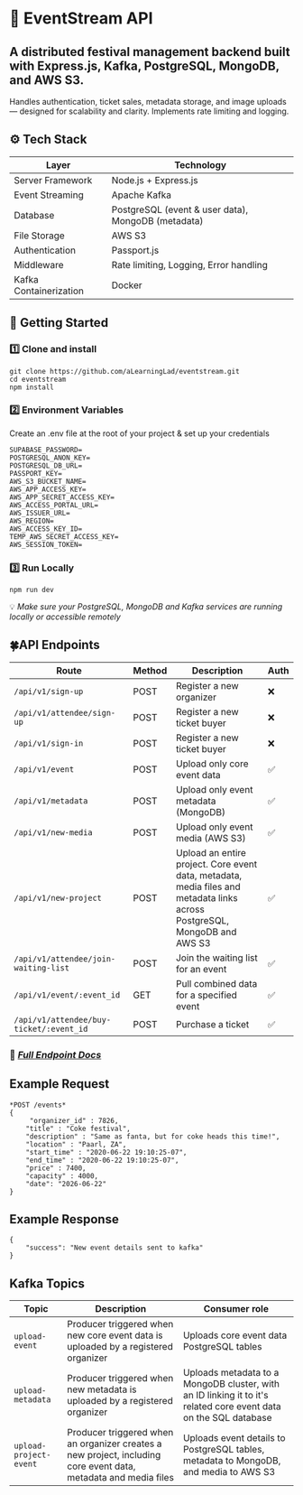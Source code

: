 # 🧠 EventStream API

## A distributed festival management backend built with Express.js, Kafka, PostgreSQL, MongoDB, and AWS S3.
Handles authentication, ticket sales, metadata storage, and image uploads — designed for scalability and clarity. Implements rate limiting and logging.


 ## ⚙️ Tech Stack
| **Layer**          | **Technology**             |
|---------------------|----------------------------|
| Server Framework    | Node.js + Express.js       |
| Event Streaming     | Apache Kafka               |
| Database            | PostgreSQL (event & user data), MongoDB (metadata)        |
| File Storage       | AWS S3                     |
| Authentication                | Passport.js                |
| Middleware              | Rate limiting, Logging, Error handling                |
| Kafka Containerization             | Docker               |


## 🚀 Getting Started
### :one: Clone and install
```
git clone https://github.com/aLearningLad/eventstream.git
cd eventstream
npm install
```

### :two: Environment Variables
Create an .env file at the root of your project & set up your credentials
```
SUPABASE_PASSWORD=
POSTGRESQL_ANON_KEY=
POSTGRESQL_DB_URL=
PASSPORT_KEY=
AWS_S3_BUCKET_NAME=
AWS_APP_ACCESS_KEY=
AWS_APP_SECRET_ACCESS_KEY=
AWS_ACCESS_PORTAL_URL=
AWS_ISSUER_URL=
AWS_REGION=
AWS_ACCESS_KEY_ID=
TEMP_AWS_SECRET_ACCESS_KEY=
AWS_SESSION_TOKEN=

```
### :three: Run Locally
```
npm run dev
```
💡 *Make sure your PostgreSQL, MongoDB and Kafka services are running locally or accessible remotely*


## 🍀API Endpoints
| **Route**          | **Method**             | **Description**  | **Auth** |
|---------------------|----------------------------|-----------------|----------|
| ```/api/v1/sign-up```    | POST     |       Register a new organizer          |   :x:       | 
| ```/api/v1/attendee/sign-up```    | POST     |       Register a new ticket buyer          |   :x:       |
| ```/api/v1/sign-in```    | POST     |       Register a new ticket buyer          |   :x:       |
| ```/api/v1/event```    | POST     |       Upload only core event data         |   ✅       |
| ```/api/v1/metadata```    | POST     |       Upload only event metadata (MongoDB)        |   ✅       |
| ```/api/v1/new-media```    | POST     |       Upload only event media (AWS S3)        |   ✅       |
| ```/api/v1/new-project```    | POST     |       Upload an entire project. Core event data, metadata, media files and metadata links across PostgreSQL, MongoDB and AWS S3         |   ✅       |
| ```/api/v1/attendee/join-waiting-list```    | POST     |      Join the waiting list for an event        |   ✅       |
| ```/api/v1/event/:event_id```    | GET     |     Pull combined data for a specified event       |   ✅       |
| ```/api/v1/attendee/buy-ticket/:event_id```    | POST     |    Purchase a ticket       |   ✅       |

### 🔗 *[Full Endpoint Docs](https://www.bugatti.com)*

## Example Request
```
*POST /events*
{
     "organizer_id" : 7826,
    "title" : "Coke festival",
    "description" : "Same as fanta, but for coke heads this time!",
    "location" : "Paarl, ZA",
    "start_time" : "2020-06-22 19:10:25-07",
    "end_time" : "2020-06-22 19:10:25-07",
    "price" : 7400,
    "capacity" : 4000,
    "date": "2026-06-22"
}
```

## Example Response
```
{
    "success": "New event details sent to kafka"
}
```
## Kafka Topics
| **Topic**          | **Description**             | **Consumer role**  |
|---------------------|----------------------------|-----------------|
| ```upload-event```    | Producer triggered when new core event data is uploaded by a registered  organizer   |      Uploads core event data PostgreSQL tables         | 
| ```upload-metadata```    | Producer triggered when new metadata is uploaded by a registered  organizer   |      Uploads metadata to a MongoDB cluster, with an ID linking it to it's related core event data on the SQL database         | 
| ```upload-project-event```    | Producer triggered when an organizer creates a new project, including core event data, metadata and media files   |      Uploads event details to PostgreSQL tables, metadata to MongoDB, and media to AWS S3      | 











